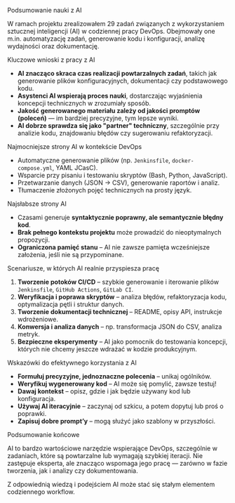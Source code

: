 Podsumowanie nauki z AI

W ramach projektu zrealizowałem 29 zadań związanych z wykorzystaniem sztucznej inteligencji (AI) w codziennej pracy DevOps. Obejmowały one m.in. automatyzację zadań, generowanie kodu i konfiguracji, analizę wydajności oraz dokumentację.

 Kluczowe wnioski z pracy z AI

- **AI znacząco skraca czas realizacji powtarzalnych zadań**, takich jak generowanie plików konfiguracyjnych, dokumentacji czy podstawowego kodu.
- **Asystenci AI wspierają proces nauki**, dostarczając wyjaśnienia koncepcji technicznych w zrozumiały sposób.
- **Jakość generowanego materiału zależy od jakości promptów (poleceń)** — im bardziej precyzyjne, tym lepsze wyniki.
- **AI dobrze sprawdza się jako "partner" techniczny**, szczególnie przy analizie kodu, znajdowaniu błędów czy sugerowaniu refaktoryzacji.

Najmocniejsze strony AI w kontekście DevOps

- Automatyczne generowanie plików (np. `Jenkinsfile`, `docker-compose.yml`, YAML JCasC).
- Wsparcie przy pisaniu i testowaniu skryptów (Bash, Python, JavaScript).
- Przetwarzanie danych (JSON → CSV), generowanie raportów i analiz.
- Tłumaczenie złożonych pojęć technicznych na prosty język.


Najsłabsze strony AI

- Czasami generuje **syntaktycznie poprawny, ale semantycznie błędny kod**.
- **Brak pełnego kontekstu projektu** może prowadzić do nieoptymalnych propozycji.
- **Ograniczona pamięć stanu** – AI nie zawsze pamięta wcześniejsze założenia, jeśli nie są przypominane.


Scenariusze, w których AI realnie przyspiesza pracę

1. **Tworzenie potoków CI/CD** – szybkie generowanie i iterowanie plików `Jenkinsfile`, `GitHub Actions`, `GitLab CI`.
2. **Weryfikacja i poprawa skryptów** – analiza błędów, refaktoryzacja kodu, optymalizacja pętli i struktur danych.
3. **Tworzenie dokumentacji technicznej** – README, opisy API, instrukcje wdrożeniowe.
4. **Konwersja i analiza danych** – np. transformacja JSON do CSV, analiza metryk.
5. **Bezpieczne eksperymenty** – AI jako pomocnik do testowania koncepcji, których nie chcemy jeszcze wdrażać w kodzie produkcyjnym.


Wskazówki do efektywnego korzystania z AI

- **Formułuj precyzyjne, jednoznaczne polecenia** – unikaj ogólników.
- **Weryfikuj wygenerowany kod** – AI może się pomylić, zawsze testuj!
- **Dawaj kontekst** – opisz, gdzie i jak będzie używany kod lub konfiguracja.
- **Używaj AI iteracyjnie** – zaczynaj od szkicu, a potem dopytuj lub proś o poprawki.
- **Zapisuj dobre prompt’y** – mogą służyć jako szablony w przyszłości.


Podsumowanie końcowe

AI to bardzo wartościowe narzędzie wspierające DevOps, szczególnie w zadaniach, które są powtarzalne lub wymagają szybkiej iteracji. Nie zastępuje eksperta, ale znacząco wspomaga jego pracę — zarówno w fazie tworzenia, jak i analizy czy dokumentowania.

Z odpowiednią wiedzą i podejściem AI może stać się stałym elementem codziennego workflow.
